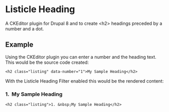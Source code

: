 # Listicle Heading #

A CKEditor plugin for Drupal 8 and to create \<h2\> headings preceded by a number and a dot.

## Example ##

Using the CKEditor plugin you can enter a number and the heading text. This would be the source code created:

```
<h2 class="listing" data-number="1">My Sample Heading</h2>
```

With the Listicle Heading Filter enabled this would be the rendered content:

### 1. &nbsp;My Sample Heading ###

```
<h2 class="listing">1. &nbsp;My Sample Heading</h2>
```
